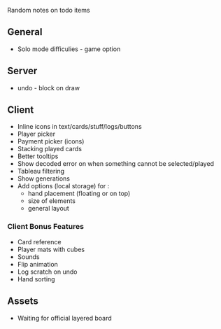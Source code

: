 Random notes on todo items

## General

* Solo mode difficulies - game option

## Server

* undo - block on draw


## Client

* Inline icons in text/cards/stuff/logs/buttons
* Player picker
* Payment picker (icons)
* Stacking played cards
* Better tooltips
* Show decoded error on when something cannot be selected/played
* Tableau filtering
* Show generations
* Add options (local storage) for :
  * hand placement (floating or on top)
  * size of elements
  * general layout

### Client Bonus Features

* Card reference
* Player mats with cubes
* Sounds
* Flip animation
* Log scratch on undo
* Hand sorting

## Assets

* Waiting for official layered board
